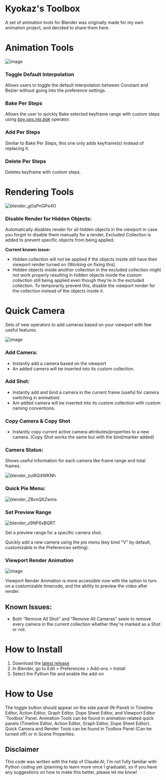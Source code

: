 # Kyokaz's Toolbox
A set of animation tools for Blender was originally made for my own animation project, and decided to share them here.

# Animation Tools
![image](https://github.com/Kyokaz/Kyokaz-s-Toolbox/assets/84836314/a5fdacc8-5380-400b-986b-53476bb34082)

### Toggle Default Interpolation
Allows users to toggle the default interpolation between Constant and Bezier without going into the preference settings.
### Bake Per Steps
Allows the user to quickly Bake selected keyframe range with custom steps using [_bpy.ops.nla.bak_](https://docs.blender.org/api/current/bpy.ops.nla.html#bpy.ops.nla.bake) operator.
### Add Per Steps
Similar to Bake Per Steps, this one only adds keyframe(s) instead of replacing it.
### Delete Per Steps
Deletes keyframe with custom steps.

# Rendering Tools

![blender_gOaPnGPe4O](https://github.com/user-attachments/assets/12a2396e-86f2-4319-831d-34de4bb2b671)

### Disable Render for Hidden Objects:
Automatically disables render for all hidden objects in the viewport in case you forgot to disable them manually for a render, Excluded Collection is added to prevent specific objects from being applied.

**Current known issue:**
- Hidden collection will not be applied if the objects inside still have their viewport render turned on (Working on fixing this).
- Hidden objects inside another collection in the excluded collection might not work properly resulting in hidden objects inside the custom collection still being applied even though they're in the excluded collection. To temporarily prevent this, disable the viewport render for the collection instead of the objects inside it.

# Quick Camera
Sets of new operators to add cameras based on your viewport with few useful features.

![image](https://github.com/user-attachments/assets/23050fdd-6200-4b63-bbdf-f47609f49353)

### Add Camera:
- Instantly add a camera based on the viewport
- An added camera will be inserted into its custom collection.
### Add Shot:
- Instantly add and bind a camera in the current frame (useful for camera switching in animation)
- Am added camera will be inserted into its custom collection with custom naming conventions.
### Copy Camera & Copy Shot
- Instantly copy current active camera attributes/properties to a new camera. (Copy Shot works the same but with the bind/marker added)
### Camera Status:
Shows useful information for each camera like frame range and total frames.

![blender_zuI8Q4WKNh](https://github.com/user-attachments/assets/74e796a3-9362-485e-8971-9dda9e7e1a40)

### Quick Pie Menu:
![blender_ZBvnQXZwms](https://github.com/Kyokaz/Kyokaz-s-Toolbox/assets/84836314/5431e41d-263d-47fa-94d9-4de1251019cb)

### Set Preview Range
![blender_z9NF6xBQRT](https://github.com/user-attachments/assets/86ac2c1c-deb7-4db3-b98d-63e19bac43f7)

Set a preview range for a specific camera shot.

Quickly add a new camera using the pie menu (key bind "V" by default, customizable in the Preferences setting).
### Viewport Render Animation
![image](https://github.com/Kyokaz/Kyokaz-s-Toolbox/assets/84836314/3daecc1e-fc17-465e-92c2-c79bfcd35c5a)

Viewport Render Animation is more accessible now with the option to turn on a customizable timecode, and the ability to preview the video after render.


## Known Issues:
- Both "Remove All Shot" and "Remove All Cameras" seem to remove every camera in the current collection whether they're marked as a Shot or not.

# How to Install
1. Download the [latest release](https://github.com/Kyokaz/toggle_default_interpolation/releases) 
2. In Blender, go to Edit > Preferences > Add-ons > Install
3. Select the Python file and enable the add-on

# How to Use
The toggle button should appear on the side panel (N-Panel) in Timeline Editor, Action Editor, Graph Editor, Dope Sheet Editor, and Viewport Editor 'Toolbox' Panel.
Animation Tools can be found in animation related quick panels (Timeline Editor, Action Editor, Graph Editor, Dope Sheet Editor).
Quick Camera and Render Tools can be found in Toolbox Panel (Can be turned off) or in Scene Properties. 

## Disclaimer
This code was written with the help of Claude.AI, I'm not fully familiar with Python coding yet (planning to learn more once I graduate), so if you have any suggestions on how to make this better, please let me know!
